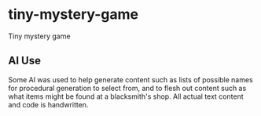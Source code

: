 # tiny-mystery-game
Tiny mystery game

## AI Use

Some AI was used to help generate content such as lists of possible names for procedural generation to select from, and to flesh out content such as what items might be found at a blacksmith's shop. All actual text content and code is handwritten.
